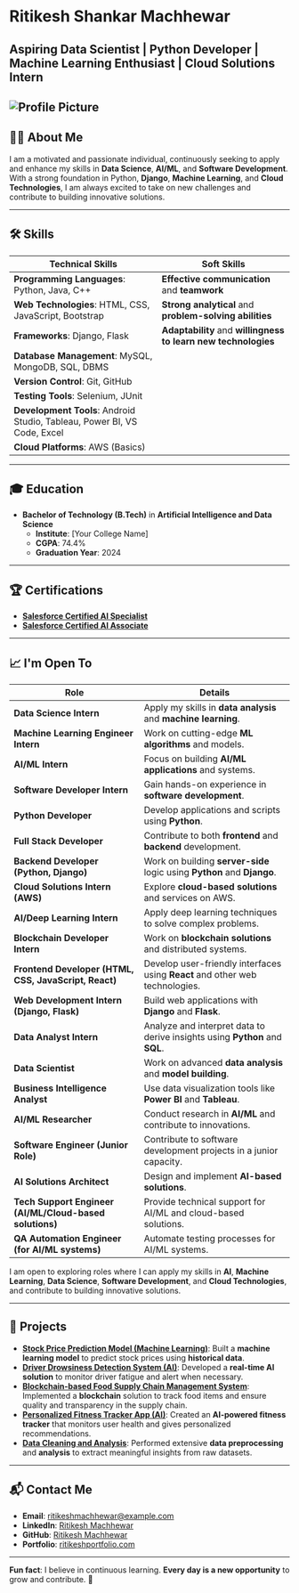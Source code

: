 # Ritikesh Shankar Machhewar

**Aspiring Data Scientist | Python Developer | Machine Learning Enthusiast | Cloud Solutions Intern**
---
![Profile Picture](ritikesh.jpg)
---

## 👨‍💻 About Me

I am a motivated and passionate individual, continuously seeking to apply and enhance my skills in **Data Science**, **AI/ML**, and **Software Development**. With a strong foundation in Python, **Django**, **Machine Learning**, and **Cloud Technologies**, I am always excited to take on new challenges and contribute to building innovative solutions.

---

## 🛠️ Skills

| **Technical Skills**                                               | **Soft Skills**                                                     |
|--------------------------------------------------------------------|--------------------------------------------------------------------|
| **Programming Languages**: Python, Java, C++                       | **Effective communication** and **teamwork**                       |
| **Web Technologies**: HTML, CSS, JavaScript, Bootstrap             | **Strong analytical** and **problem-solving abilities**            |
| **Frameworks**: Django, Flask                                       | **Adaptability** and **willingness to learn new technologies**     |
| **Database Management**: MySQL, MongoDB, SQL, DBMS                  |                                                                    |
| **Version Control**: Git, GitHub                                    |                                                                    |
| **Testing Tools**: Selenium, JUnit                                  |                                                                    |
| **Development Tools**: Android Studio, Tableau, Power BI, VS Code, Excel |                                                                    |
| **Cloud Platforms**: AWS (Basics)                                  |                                                                    |

---

## 🎓 Education

- **Bachelor of Technology (B.Tech)** in **Artificial Intelligence and Data Science**  
  - **Institute**: [Your College Name]  
  - **CGPA**: 74.4%  
  - **Graduation Year**: 2024

---

## 🏆 Certifications

- [**Salesforce Certified AI Specialist**](https://www.linkedin.com/posts/ritikesh-machhewar-36381b179_salesforce-aispecialist-certified-activity-7273688816673046528-ze0A/?utm_source=share&utm_medium=member_desktop)  
- [**Salesforce Certified AI Associate**](https://www.linkedin.com/posts/ritikesh-machhewar-36381b179_salesforce-aiassociate-salesforcecertified-activity-7276164269585428480-PYNv/?utm_source=share&utm_medium=member_desktop)  

---

## 📈 I'm Open To

| **Role**                                                         | **Details**                                                                 |
|------------------------------------------------------------------|---------------------------------------------------------------------------|
| **Data Science Intern**                                           | Apply my skills in **data analysis** and **machine learning**.            |
| **Machine Learning Engineer Intern**                              | Work on cutting-edge **ML algorithms** and models.                        |
| **AI/ML Intern**                                                  | Focus on building **AI/ML applications** and systems.                     |
| **Software Developer Intern**                                     | Gain hands-on experience in **software development**.                    |
| **Python Developer**                                              | Develop applications and scripts using **Python**.                        |
| **Full Stack Developer**                                          | Contribute to both **frontend** and **backend** development.              |
| **Backend Developer (Python, Django)**                            | Work on building **server-side** logic using **Python** and **Django**.   |
| **Cloud Solutions Intern (AWS)**                                  | Explore **cloud-based solutions** and services on AWS.                    |
| **AI/Deep Learning Intern**                                        | Apply deep learning techniques to solve complex problems.                 |
| **Blockchain Developer Intern**                                   | Work on **blockchain solutions** and distributed systems.                 |
| **Frontend Developer (HTML, CSS, JavaScript, React)**             | Develop user-friendly interfaces using **React** and other web technologies. |
| **Web Development Intern (Django, Flask)**                        | Build web applications with **Django** and **Flask**.                     |
| **Data Analyst Intern**                                           | Analyze and interpret data to derive insights using **Python** and **SQL**.|
| **Data Scientist**                                                | Work on advanced **data analysis** and **model building**.                |
| **Business Intelligence Analyst**                                 | Use data visualization tools like **Power BI** and **Tableau**.            |
| **AI/ML Researcher**                                              | Conduct research in **AI/ML** and contribute to innovations.              |
| **Software Engineer (Junior Role)**                               | Contribute to software development projects in a junior capacity.         |
| **AI Solutions Architect**                                         | Design and implement **AI-based solutions**.                              |
| **Tech Support Engineer (AI/ML/Cloud-based solutions)**           | Provide technical support for AI/ML and cloud-based solutions.            |
| **QA Automation Engineer (for AI/ML systems)**                   | Automate testing processes for AI/ML systems.                             |

I am open to exploring roles where I can apply my skills in **AI**, **Machine Learning**, **Data Science**, **Software Development**, and **Cloud Technologies**, and contribute to building innovative solutions.

---

## 💼 Projects

- **[Stock Price Prediction Model (Machine Learning)](link-to-project)**: Built a **machine learning model** to predict stock prices using **historical data**.
- **[Driver Drowsiness Detection System (AI)](link-to-project)**: Developed a **real-time AI solution** to monitor driver fatigue and alert when necessary.
- **[Blockchain-based Food Supply Chain Management System](link-to-project)**: Implemented a **blockchain** solution to track food items and ensure quality and transparency in the supply chain.
- **[Personalized Fitness Tracker App (AI)](link-to-project)**: Created an **AI-powered fitness tracker** that monitors user health and gives personalized recommendations.
- **[Data Cleaning and Analysis](link-to-project)**: Performed extensive **data preprocessing** and **analysis** to extract meaningful insights from raw datasets.

---

## 📬 Contact Me

- **Email**: ritikeshmachhewar@example.com  
- **LinkedIn**: [Ritikesh Machhewar](https://www.linkedin.com/in/ritikesh-machhewar-36381b179/)
- **GitHub**: [Ritikesh Machhewar](https://github.com/ritikesh-machhewar)
- **Portfolio**: [ritikeshportfolio.com](https://ritikeshportfolio.com)

---

**Fun fact**: I believe in continuous learning. **Every day is a new opportunity** to grow and contribute. 🌱
